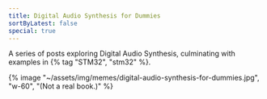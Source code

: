 ```yaml
---
title: Digital Audio Synthesis for Dummies
sortByLatest: false
special: true
---
```


A series of posts exploring Digital Audio Synthesis, culminating with examples in {% tag "STM32", "stm32" %}.

{% image "~/assets/img/memes/digital-audio-synthesis-for-dummies.jpg", "w-60", "(Not a real book.)" %}
